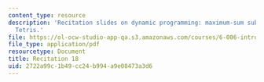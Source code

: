 ```yaml
---
content_type: resource
description: 'Recitation slides on dynamic programming: maximum-sum sub-array and
  Tetris.'
file: https://ol-ocw-studio-app-qa.s3.amazonaws.com/courses/6-006-introduction-to-algorithms-spring-2008/2722a99c1b49cc24b994a9e08473a3d6_recitation18.pdf
file_type: application/pdf
resourcetype: Document
title: Recitation 18
uid: 2722a99c-1b49-cc24-b994-a9e08473a3d6
---
```

